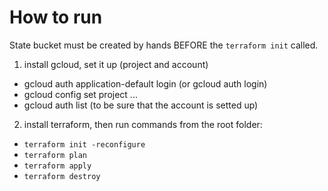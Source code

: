 # How to run

State bucket must be created by hands BEFORE the `terraform init` called.

1. install gcloud, set it up (project and account)
* gcloud auth application-default login (or gcloud auth login)
* gcloud config set project ...
* gcloud auth list (to be sure that the account is setted up)
  
2. install terraform, then run commands from the root folder:

* `terraform init -reconfigure`
* `terraform plan`
* `terraform apply`
* `terraform destroy`

